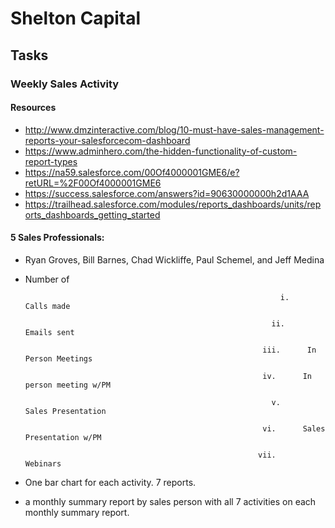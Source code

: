 # Shelton Capital

## Tasks

### Weekly Sales Activity
#### Resources
* http://www.dmzinteractive.com/blog/10-must-have-sales-management-reports-your-salesforcecom-dashboard
* https://www.adminhero.com/the-hidden-functionality-of-custom-report-types
* https://na59.salesforce.com/00Of4000001GME6/e?retURL=%2F00Of4000001GME6
* https://success.salesforce.com/answers?id=90630000000h2d1AAA
* https://trailhead.salesforce.com/modules/reports_dashboards/units/reports_dashboards_getting_started
#### 5 Sales Professionals:
* Ryan Groves, Bill Barnes, Chad Wickliffe, Paul Schemel, and Jeff Medina

* Number of

                                                               i.      Calls made

                                                             ii.      Emails sent

                                                           iii.      In Person Meetings

                                                           iv.      In person meeting w/PM

                                                             v.      Sales Presentation

                                                           vi.      Sales Presentation w/PM

                                                          vii.      Webinars

 

* One bar chart for each activity.  7 reports.

* a monthly summary report by sales person with all 7 activities on each monthly summary report.
